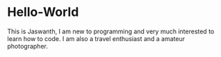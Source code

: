 # Hello-World

This is Jaswanth, I am new to programming and very much interested to learn how to code.
I am also a travel enthusiast and a amateur photographer.
